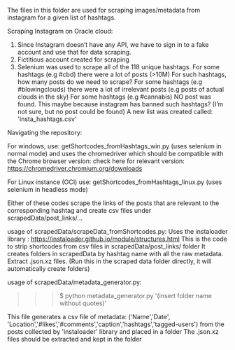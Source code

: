 The files in this folder are used for scraping images/metadata from instagram for a given list of hashtags.

Scraping Instagram on Oracle cloud:

1. Since Instagram doesn’t have any API, we have to sign in to a fake account and use that for data scraping.
2. Fictitious account created for scraping
3. Selenium was used to scrape all of the 118 unique hashtags.
  For some hashtags (e.g #cbd) there were a lot of posts (>10M) For such hashtags, how many posts do we need to scrape?
  For some hashtags (e.g #blowingclouds) there were a lot of irrelevant posts (e.g posts of actual clouds in the sky)
  For some hashtags (e.g #cannabis) NO post was found. This maybe because instagram has banned such hashtags? (I’m not sure, but no post could be found)
A new list was created called: 'insta_hashtags.csv'

Navigating the repository:

For windows, use: getShortcodes_fromHashtags_win.py (uses selenium in normal mode) and uses the chromedriver which should be compatible 
with the Chrome browser version: check here for relevant version: https://chromedriver.chromium.org/downloads

For Linux instance (OCI) use: getShortcodes_fromHashtags_linux.py (uses selenium in headless mode)

Either of these codes scrape the links of the posts that are relevant to the corresponding hashtag
and create csv files under scrapedData/post_links/...


usage of scrapedData/scrapeData_fromShortcodes.py:
Uses the instaloader library : https://instaloader.github.io/module/structures.html
This is the code to strip shortcodes from csv files in scrapedData/post_links/ folder
It creates folders in scrapedData by hashtag name with all the raw metadata. Extract .json.xz files.
(Run this in the scraped data folder directly, it will automatically create folders)


usage of scrapedData/metadata_generator.py:

>>> $ python metadata_generator.py '(insert folder name without quotes)'
  
This file generates a csv file of metadata:
('Name','Date', 'Location','#likes','#comments','caption','hashtags','tagged-users')
from the posts collected by 'instaloader' library and placed in a folder
The .json.xz files should be extracted and kept in the folder

